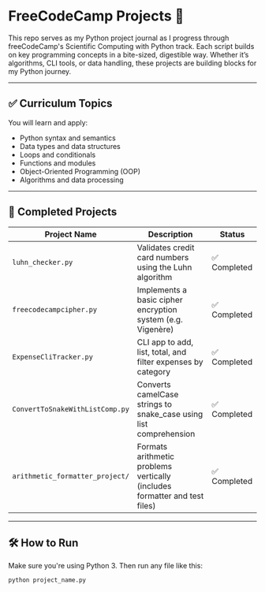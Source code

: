 # FreeCodeCamp Projects 🐍

This repo serves as my Python project journal as I progress through freeCodeCamp's Scientific Computing with Python track. Each script builds on key programming concepts in a bite-sized, digestible way. Whether it’s algorithms, CLI tools, or data handling, these projects are building blocks for my Python journey.

---

## ✅ Curriculum Topics

You will learn and apply:

* Python syntax and semantics  
* Data types and data structures  
* Loops and conditionals  
* Functions and modules  
* Object-Oriented Programming (OOP)  
* Algorithms and data processing  

---

## 📁 Completed Projects

| Project Name                        | Description                                                                 | Status       |
|------------------------------------|-----------------------------------------------------------------------------|--------------|
| `luhn_checker.py`                  | Validates credit card numbers using the Luhn algorithm                      | ✅ Completed |
| `freecodecampcipher.py`            | Implements a basic cipher encryption system (e.g. Vigenère)                 | ✅ Completed |
| `ExpenseCliTracker.py`             | CLI app to add, list, total, and filter expenses by category                | ✅ Completed |
| `ConvertToSnakeWithListComp.py`    | Converts camelCase strings to snake_case using list comprehension           | ✅ Completed |
| `arithmetic_formatter_project/`    | Formats arithmetic problems vertically (includes formatter and test files) | ✅ Completed |

---

## 🛠️ How to Run

Make sure you're using Python 3. Then run any file like this:

```bash
python project_name.py
